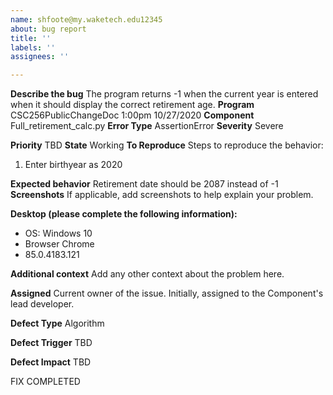 ```yaml
---
name: shfoote@my.waketech.edu12345
about: bug report
title: ''
labels: ''
assignees: ''

---
```


**Describe the bug**
The program returns -1 when the current year is entered when it should display the correct retirement age.
**Program**
CSC256PublicChangeDoc 1:00pm 10/27/2020
**Component**
Full_retirement_calc.py
**Error Type**
AssertionError
**Severity**
Severe

**Priority**
TBD
**State**
Working
**To Reproduce**
Steps to reproduce the behavior:
1.	Enter birthyear as 2020


**Expected behavior**
Retirement date should be 2087 instead of -1
**Screenshots**
If applicable, add screenshots to help explain your problem.

**Desktop (please complete the following information):**
-	OS: Windows 10
-	Browser Chrome
-	85.0.4183.121

**Additional context**
Add any other context about the problem here.

**Assigned**
Current owner of the issue.  Initially, assigned to the Component's lead developer.

**Defect Type**
Algorithm


**Defect Trigger**
TBD

**Defect Impact**
TBD

FIX COMPLETED
